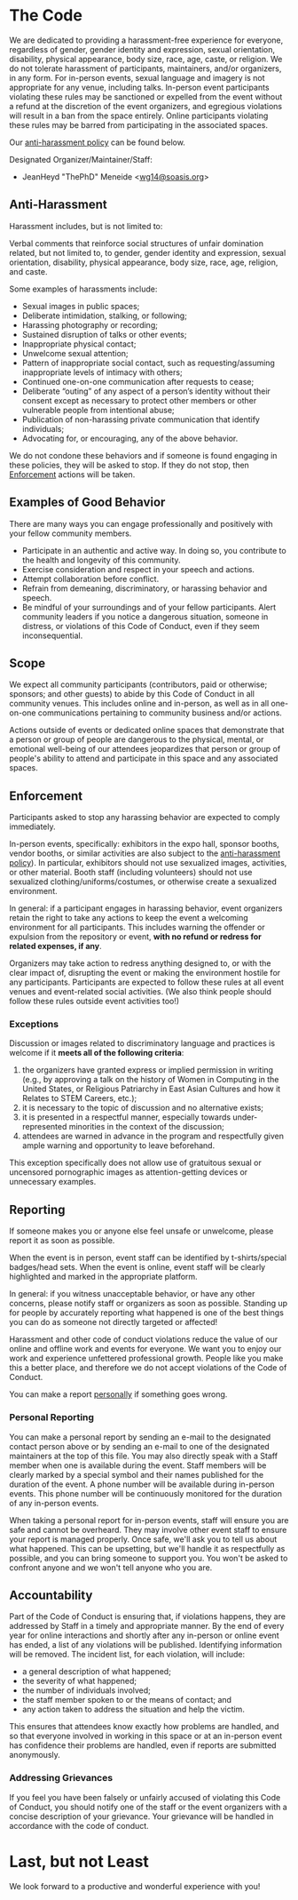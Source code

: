 # The Code

We are dedicated to providing a harassment-free experience for everyone, regardless of gender, gender identity and expression, sexual orientation, disability, physical appearance, body size, race, age, caste, or religion. We do not tolerate harassment of participants, maintainers, and/or organizers, in any form. For in-person events, sexual language and imagery is not appropriate for any venue, including talks. In-person event participants violating these rules may be sanctioned or expelled from the event without a refund at the discretion of the event organizers, and egregious violations will result in a ban from the space entirely. Online participants violating these rules may be barred from participating in the associated spaces.

Our [anti-harassment policy](#anti-harassment) can be found below.

Designated Organizer/Maintainer/Staff:

- JeanHeyd "ThePhD" Meneide <[wg14@soasis.org](mailto:wg14@soasis.org)>



## Anti-Harassment

Harassment includes, but is not limited to:

Verbal comments that reinforce social structures of unfair domination related, but not limited to, to gender, gender identity and expression, sexual orientation, disability, physical appearance, body size, race, age, religion, and caste.

Some examples of harassments include:

- Sexual images in public spaces;
- Deliberate intimidation, stalking, or following;
- Harassing photography or recording;
- Sustained disruption of talks or other events;
- Inappropriate physical contact;
- Unwelcome sexual attention;
- Pattern of inappropriate social contact, such as requesting/assuming inappropriate levels of intimacy with others;
- Continued one-on-one communication after requests to cease;
- Deliberate “outing” of any aspect of a person’s identity without their consent except as necessary to protect other members or other vulnerable people from intentional abuse;
- Publication of non-harassing private communication that identify individuals;
- Advocating for, or encouraging, any of the above behavior.

We do not condone these behaviors and if someone is found engaging in these policies, they will be asked to stop. If they do not stop, then [Enforcement](#enforcement) actions will be taken.



## Examples of Good Behavior

There are many ways you can engage professionally and positively with your fellow community members.


- Participate in an authentic and active way. In doing so, you contribute to the health and longevity of this community.
- Exercise consideration and respect in your speech and actions.
- Attempt collaboration before conflict.
- Refrain from demeaning, discriminatory, or harassing behavior and speech.
- Be mindful of your surroundings and of your fellow participants. Alert community leaders if you notice a dangerous situation, someone in distress, or violations of this Code of Conduct, even if they seem inconsequential.



## Scope

We expect all community participants (contributors, paid or otherwise; sponsors; and other guests) to abide by this Code of Conduct in all community venues. This includes online and in-person, as well as in all one-on-one communications pertaining to community business and/or actions.

Actions outside of events or dedicated online spaces that demonstrate that a person or group of people are dangerous to the physical, mental, or emotional well-being of our attendees jeopardizes that person or group of people's ability to attend and participate in this space and any associated spaces.



## Enforcement

Participants asked to stop any harassing behavior are expected to comply immediately.

In-person events, specifically: exhibitors in the expo hall, sponsor booths, vendor booths, or similar activities are also subject to the [anti-harassment policy](#anti-harassment)). In particular, exhibitors should not use sexualized images, activities, or other material. Booth staff (including volunteers) should not use sexualized clothing/uniforms/costumes, or otherwise create a sexualized environment.

In general: if a participant engages in harassing behavior, event organizers retain the right to take any actions to keep the event a welcoming environment for all participants. This includes warning the offender or expulsion from the repository or event, **with no refund or redress for related expenses, if any**.

Organizers may take action to redress anything designed to, or with the clear impact of, disrupting the event or making the environment hostile for any participants. Participants are expected to follow these rules at all event venues and event-related social activities. (We also think people should follow these rules outside event activities too!)


### Exceptions

Discussion or images related to discriminatory language and practices is welcome if it **meets all of the following criteria**:

1. the organizers have granted express or implied permission in writing (e.g., by approving a talk on the history of Women in Computing in the United States, or Religious Patriarchy in East Asian Cultures and how it Relates to STEM Careers, etc.);
2. it is necessary to the topic of discussion and no alternative exists;
3. it is presented in a respectful manner, especially towards under-represented minorities in the context of the discussion;
4. attendees are warned in advance in the program and respectfully given ample warning and opportunity to leave beforehand.

This exception specifically does not allow use of gratuitous sexual or uncensored pornographic images as attention-getting devices or unnecessary examples.



## Reporting

If someone makes you or anyone else feel unsafe or unwelcome, please report it as soon as possible.

When the event is in person, event staff can be identified by t-shirts/special badges/head sets. When the event is online, event staff will be clearly highlighted and marked in the appropriate platform.

In general: if you witness unacceptable behavior, or have any other concerns, please notify staff or organizers as soon as possible. Standing up for people by accurately reporting what happened is one of the best things you can do as someone not directly targeted or affected!

Harassment and other code of conduct violations reduce the value of our online and offline work and events for everyone. We want you to enjoy our work and experience unfettered professional growth. People like you make this a better place, and therefore we do not accept violations of the Code of Conduct.

You can make a report [personally](#personal-reporting) if something goes wrong.


### Personal Reporting

You can make a personal report by sending an e-mail to the designated contact person above or by sending an e-mail to one of the designated maintainers at the top of this file. You may also directly speak with a Staff member when one is available during the event. Staff members will be clearly marked by a special symbol and their names published for the duration of the event. A phone number will be available during in-person events. This phone number will be continuously monitored for the duration of any in-person events.

When taking a personal report for in-person events, staff will ensure you are safe and cannot be overheard. They may involve other event staff to ensure your report is managed properly. Once safe, we'll ask you to tell us about what happened. This can be upsetting, but we'll handle it as respectfully as possible, and you can bring someone to support you. You won't be asked to confront anyone and we won't tell anyone who you are.



## Accountability

Part of the Code of Conduct is ensuring that, if violations happens, they are addressed by Staff in a timely and appropriate manner. By the end of every year for online interactions and shortly after any in-person or online event has ended, a list of any violations will be published. Identifying information will be removed. The incident list, for each violation, will include:

- a general description of what happened;
- the severity of what happened;
- the number of individuals involved;
- the staff member spoken to or the means of contact; and
- any action taken to address the situation and help the victim.

This ensures that attendees know exactly how problems are handled, and so that everyone involved in working in this space or at an in-person event has confidence their problems are handled, even if reports are submitted anonymously.


### Addressing Grievances

If you feel you have been falsely or unfairly accused of violating this Code of Conduct, you should notify one of the staff or the event organizers with a concise description of your grievance. Your grievance will be handled in accordance with the code of conduct.




# Last, but not Least

We look forward to a productive and wonderful experience with you!
